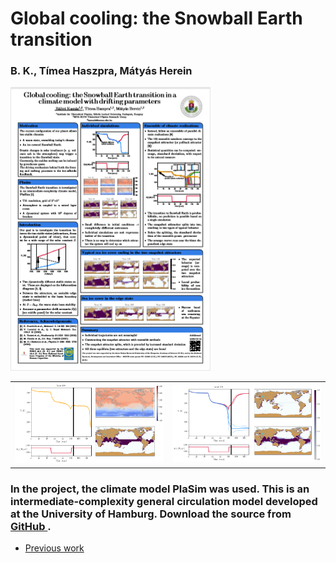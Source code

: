 # Global cooling: the Snowball Earth transition

### B. K., Tímea Haszpra, Mátyás Herein


<a href="posters/EGU2019_poster.pdf">
<img src="posters/egu2019.png" alt="EGU 2019 Poster" title="EGU 2019 Poster"/>
</a>

<table class="wide">
  <td class="left">
    <a href="edge_state.gif">
        <img src="edge_state_egu.png" alt="The edge state" title="The edge state"/>
    </a>
  </td>
  <td class="right">
    <a href="average_sic.gif">
        <img src="average_egu.png" alt="Coexisting snapshot attractors" title="Coexisting snapshot attractors"/>
    </a>
  </td>
</tr>
</table>

### In the project, the climate model PlaSim was used. This is an intermediate-complexity general circulation model developed at the University of Hamburg. Download the source from <a href = "https://github.com/HartmutBorth/PLASIM">GitHub </a>.


<div class="navbar">
  <div class="navbar-inner">
      <ul class="nav">
          <li><a href="posters.html">Previous work</a></li>
      </ul>
  </div>
</div>
